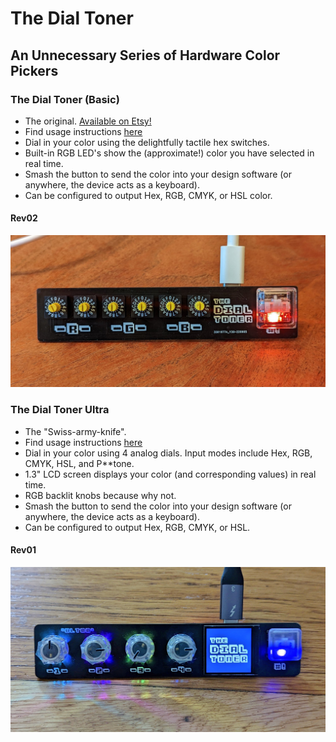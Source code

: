 # The Dial Toner

## An Unnecessary Series of Hardware Color Pickers

### The Dial Toner (Basic)

- The original. [Available on Etsy!](https://www.etsy.com/listing/1327220837/the-dial-toner-a-tactile-mechanical)
- Find usage instructions [here](/basic)
- Dial in your color using the delightfully tactile hex switches.
- Built-in RGB LED's show the (approximate!) color you have selected in real time.
- Smash the button to send the color into your design software (or anywhere, the device acts as a keyboard).
- Can be configured to output Hex, RGB, CMYK, or HSL color.

#### Rev02 

![Dial Toner Rev02 Board](.docs/dial_toner.jpg)

### The Dial Toner Ultra

- The "Swiss-army-knife".
- Find usage instructions [here](/ultra)
- Dial in your color using 4 analog dials. Input modes include Hex, RGB, CMYK, HSL, and P**tone.
- 1.3" LCD screen displays your color (and corresponding values) in real time.
- RGB backlit knobs because why not.
- Smash the button to send the color into your design software (or anywhere, the device acts as a keyboard).
- Can be configured to output Hex, RGB, CMYK, or HSL.

#### Rev01

![Dial Toner Ultra Rev01 Board](.docs/dial_toner_ultra.jpg)

